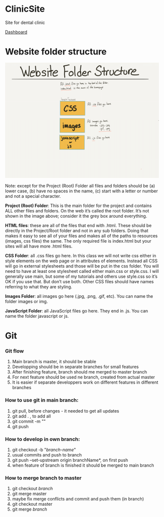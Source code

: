 # ClinicSite
Site for dental clinic

[Dashboard](https://trello.com/b/8GDwPlRE/clinic-site)

# Website folder structure

![Website folder structure](https://github.com/Podmev/ClinicSite/blob/master/images/WebsiteFolderStructure.png?raw=true)

Note: except for the Project (Root) Folder all files and folders should be (a) lower case, (b) have no spaces in the name, (c) start with a letter or number and not a special character.

**Project (Root) Folder**: This is the main folder for the project and contains ALL other files and folders. On the web it’s called the root folder. It’s not shown in the image above; consider it the grey box around everything.

**HTML files**: these are all of the files that end with .html. These should be directly in the Project/Root folder and not in any sub folders. Doing that makes it easy to see all of your files and makes all of the paths to resources (images, css files) the same. The only required file is index.html but your sites will all have more .html files.

**CSS Folder**: all .css files go here. In this class we will not write css either in style elements on the web page or in attributes of elements. Instead all CSS will go in external stylesheets and those will be put in the css folder. You will need to have at least one stylesheet called either main.css or style.css. I will generally use main, but some of my tutorials and others use style.css so it’s OK if you use that. But don’t use both. Other CSS files should have names referring to what they are styling.

**Images Folder**: all images go here (.jpg, .png, .gif, etc). You can name the folder images or img.

**JavaScript Folder**: all JavaScript files go here. They end in .js. You can name the folder javascript or js.

# Git

### Git flow
1. Main branch is master, it should be stable
2. Developping should be in separate branches for small features
3. After finishing feature, branch should me merged to master branch
4. For next feature should be used ne branch, created from actual master
5. It is easier if separate developpers work on different features in different branches

### How to use git in main branch:
1. git pull, before changes - it needed to get all updates
2. git add . , to add all
3. git commit -m "<commit message>"
4. git push

### How to develop in own branch:
1. git checkout -b "*branch-name*"
2. usual commits and push to branch
3. git push –set-upstream origin branchName*, on first push
4. when feature of branch is finished it should be merged to main branch

### How to merge branch to master
1. git checkout *branch*
2. git merge master
3. maybe fix merge conflicts and commit and push them  (in branch)
4. git checkout master
5. git merge *branch*